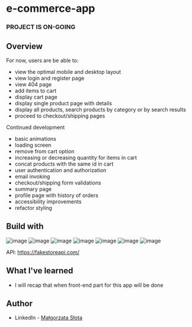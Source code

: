 # e-commerce-app

### **PROJECT IS ON-GOING**

## Overview

For now, users are be able to:

- view the optimal mobile and desktop layout
- view login and register page
- view 404 page
- add items to cart
- display cart page
- display single product page with details
- display all products, search products by category or by search results
- proceed to checkout/shipping pages

Continued development 

- basic animations
- loading screen
- remove from cart option
- increasing or decreasing quantity for items in cart
- concat products with the same id in cart
- user authentication and authorization
- email invoking
- checkout/shipping form validations
- summary page
- profile page with history of orders
- accessibility improvements
- refactor styling
   
## Build with

![image](https://img.shields.io/badge/JavaScript-323330?style=for-the-badge&logo=javascript&logoColor=F7DF1E)
![image](https://img.shields.io/badge/React-20232A?style=for-the-badge&logo=react&logoColor=61DAFB)
![image](https://img.shields.io/badge/React_Router-CA4245?style=for-the-badge&logo=react-router&logoColor=white)
![image](https://img.shields.io/badge/Material%20UI-007FFF?style=for-the-badge&logo=mui&logoColor=white)
![image](https://img.shields.io/badge/HTML5-E34F26?style=for-the-badge&logo=html5&logoColor=white)
![image](https://img.shields.io/badge/CSS3-1572B6?style=for-the-badge&logo=css3&logoColor=white)
![image](https://img.shields.io/badge/styled--components-DB7093?style=for-the-badge&logo=styled-components&logoColor=white)

API: https://fakestoreapi.com/

## What I've learned

- I will recap that when front-end part for this app will be done


## Author

- LinkedIn - [Małgorzata Słota](https://www.linkedin.com/in/malgorzata-slota/)